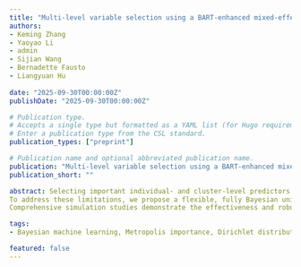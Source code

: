 ```yaml
---
title: "Multi-level variable selection using a BART-enhanced mixed-effects framework"
authors:
- Keming Zhang
- Yaoyao Li
- admin
- Sijian Wang
- Bernadette Fausto
- Liangyuan Hu
  
date: "2025-09-30T00:00:00Z"
publishDate: "2025-09-30T00:00:00Z"

# Publication type.
# Accepts a single type but formatted as a YAML list (for Hugo requirements).
# Enter a publication type from the CSL standard.
publication_types: ["preprint"]

# Publication name and optional abbreviated publication name.
publication: "Multi-level variable selection using a BART-enhanced mixed-effects framework"
publication_short: ""

abstract: Selecting important individual- and cluster-level predictors has become increasingly critical in healthcare research, where data often exhibit hierarchical structures due to collection from multiple clusters. Mixed-effects models, which account for within-cluster correlation and between-cluster heterogeneity, are a natural approach for multilevel variable selection. However, existing variable selection methods based on mixed-effects models typically rely on restrictive parametric assumptions, limiting their effectiveness in complex settings involving nonlinear relationships and interactions. Although nonparametric approaches have shown improved variable selection performance for non-clustered data, they remain underexplored for multilevel datasets.
To address these limitations, we propose a flexible, fully Bayesian unified framework for simultaneous variable selection of both fixed and random effects. Our framework integrates the nonparametric flexibility of Bayesian Additive Regression Trees (BART) for fixed-effect predictor selection with a hierarchical Bayesian component that identifies random-effect predictors via covariance decomposition and permutation strategies. To address scenarios common in multilevel data, where cluster-level covariates are constant within clusters and can induce near-collinearity and instability in selection, we further propose a computationally efficient two-step procedure. This method disentangles the contributions of individual- and cluster-level predictors, thereby mitigating collinearity and improving stability in variable selection.
Comprehensive simulation studies demonstrate the effectiveness and robustness of our proposed methods across diverse scenarios. We further illustrate the practical utility of these approaches by applying them to a multilevel Alzheimer's disease dataset.

tags:
- Bayesian machine learning, Metropolis importance, Dirichlet distribution, Spike and slab prior, Permutation-based, Near-collinearity.

featured: false
---
```

